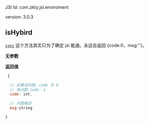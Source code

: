 





JSI Id: com.zkty.jsi.enviroment

version: 3.0.3



## isHybird
[`sync`](/docs/modules/模块-规范?id=jsi-调用)
 这个方法其实只为了确定 jsi 能通。永远会返回 {code:0，msg:''}。

**无参数**


**返回值**
``` js
 {

  // 如果没问题，code 为 0
  // 有问题 code -1
  code: int,

  // 问题描述
  msg:string

}
``` 


    

